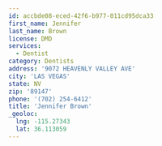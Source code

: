 ```yaml
---
id: accbde08-eced-42f6-b977-011cd95dca33
first_name: Jennifer
last_name: Brown
license: DMD
services:
  - Dentist
category: Dentists
address: '9072 HEAVENLY VALLEY AVE'
city: 'LAS VEGAS'
state: NV
zip: '89147'
phone: '(702) 254-6412'
title: 'Jennifer Brown'
_geoloc:
  lng: -115.27343
  lat: 36.113059
---
```

